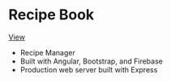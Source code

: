 # Recipe Book
[View](https://shinn-recipe-book-ng.herokuapp.com/recipes)
* Recipe Manager 
* Built with Angular, Bootstrap, and Firebase
* Production web server built with Express 